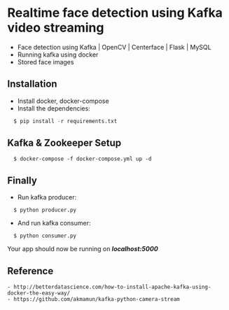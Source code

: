 # Realtime face detection using Kafka video streaming 
- Face detection using Kafka | OpenCV | Centerface | Flask | MySQL
- Running kafka using docker
- Stored face images

## Installation
- Install docker, docker-compose
- Install the dependencies:
```python
  $ pip install -r requirements.txt
```
## Kafka & Zookeeper Setup
```
  $ docker-compose -f docker-compose.yml up -d
```
## Finally

- Run kafka producer:
```
  $ python producer.py
```

- And run kafka consumer:
```
  $ python consumer.py
```

Your app should now be running on ***localhost:5000***

## Reference
```
- http://betterdatascience.com/how-to-install-apache-kafka-using-docker-the-easy-way/
- https://github.com/akmamun/kafka-python-camera-stream
```
